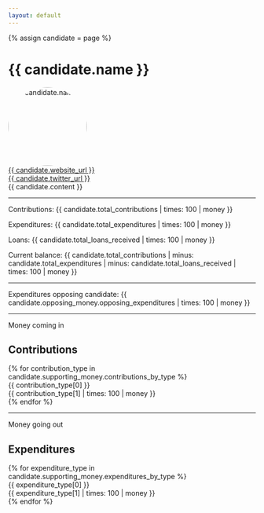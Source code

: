 ```yaml
---
layout: default
---
```

{% assign candidate = page %}

<h1>{{ candidate.name }}</h1>
<section>
  <div>
    <img style="width: 10rem; border-radius: 5rem;" src="{{ candidate.photo_url | default: 'https://s3-us-west-1.amazonaws.com/odca-candidate-photos/no-image.png' }}" alt="{{ candidate.name }}" />
  </div>
  <div><a href="{{ candidate.website_url }}">{{ candidate.website_url }}</a></div>
  <div><a href="https://twitter.com/{{ candidate.twitter_url }}">{{ candidate.twitter_url }}</a></div>
</section>
{{ candidate.content }}
<hr />
<section>
  <p>Contributions: {{ candidate.total_contributions | times: 100 | money }}</p>
  <p>Expenditures: {{ candidate.total_expenditures | times: 100 | money }}</p>
  <p>Loans: {{ candidate.total_loans_received | times: 100 |  money }}</p>
  <p>Current balance: {{ candidate.total_contributions | minus: candidate.total_expenditures | minus: candidate.total_loans_received | times: 100 | money }}</p>
</section>
<hr />
<section>
  <p>Expenditures opposing candidate: {{ candidate.opposing_money.opposing_expenditures | times: 100 | money }}</p>
</section>
<hr />
<section>
  <div class="section-subheading">Money coming in</div>
  <h2>Contributions</h2>
  {% for contribution_type in candidate.supporting_money.contributions_by_type %}
  <div>{{ contribution_type[0] }}</div>
  <div>{{ contribution_type[1] | times: 100 | money }}</div>
  {% endfor %}
</section>
<hr />
<section>
  <div class="section-subheading">Money going out</div>
  <h2>Expenditures</h2>
  {% for expenditure_type in candidate.supporting_money.expenditures_by_type %}
  <div>{{ expenditure_type[0] }}</div>
  <div>{{ expenditure_type[1] | times: 100 | money }}</div>
  {% endfor %}
</section>
